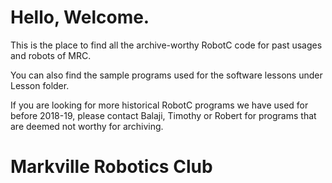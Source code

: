 # Hello, Welcome.

This is the place to find all the archive-worthy RobotC code for past usages and robots of MRC.

You can also find the sample programs used for the software lessons under Lesson folder.

If you are looking for more historical RobotC programs we have used for before 2018-19, please contact Balaji, Timothy or Robert for programs that are deemed not worthy for archiving.

# Markville Robotics Club
